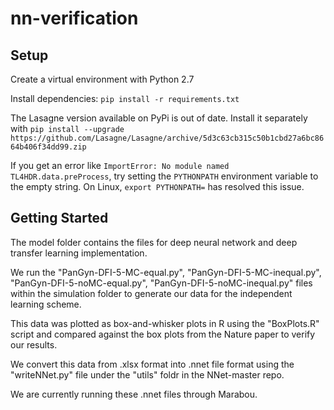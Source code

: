 # nn-verification

## Setup
Create a virtual environment with Python 2.7

Install dependencies: `pip install -r requirements.txt`

The Lasagne version available on PyPi is out of date. Install it separately with
`pip install --upgrade https://github.com/Lasagne/Lasagne/archive/5d3c63cb315c50b1cbd27a6bc8664b406f34dd99.zip`

If you get an error like `ImportError: No module named TL4HDR.data.preProcess`, try setting the `PYTHONPATH` environment
variable to the empty string. On Linux, `export PYTHONPATH=` has resolved this issue.

## Getting Started

The model folder contains the files for deep neural network and deep transfer learning implementation.

We run the "PanGyn-DFI-5-MC-equal.py", "PanGyn-DFI-5-MC-inequal.py", "PanGyn-DFI-5-noMC-equal.py", "PanGyn-DFI-5-noMC-inequal.py" files within the simulation folder to generate our data for the independent learning scheme.

This data was plotted as box-and-whisker plots in R using the "BoxPlots.R" script and compared against the box plots from the Nature paper to verify our results. 

We convert this data from .xlsx format into .nnet file format using the "writeNNet.py" file under the "utils" foldr in the NNet-master repo.

We are currently running these .nnet files through Marabou.
